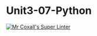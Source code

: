 # Unit3-07-Python
[![Mr Coxall's Super Linter](https://github.com/ICS3U-Programming-MarcusW/Unit3-07-Python/workflows/Mr%20Coxall's%20Super%20Linter/badge.svg)](https://github.com/ICS3U-Programming-MarcusW/Unit3-07-Python/actions/)
